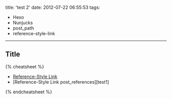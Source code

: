 title: 'test 2'
date: 2012-07-22 06:55:53
tags:
  - Hexo
  - Nunjucks
  - post_path
  - reference-style-link
---
## Title

<!-- more -->

{% cheatsheet %}

* [Reference-Style Link][1]
* [Reference-Style Link post_references][test1]

<!-- post_references -->

[1]: http://technet.microsoft.com/zh-tw/library/dd125460 "Reference-Style Link"

{% endcheatsheet %}

